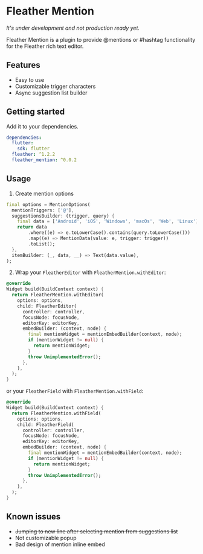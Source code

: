 # Fleather Mention

*It's under development and not production ready yet.*

Fleather Mention is a plugin to provide @mentions or #hashtag functionality for the Fleather rich text editor.

## Features

* Easy to use
* Customizable trigger characters
* Async suggestion list builder

## Getting started

Add it to your dependencies.

```yaml
dependencies:
  flutter:
    sdk: flutter
  fleather: ^1.2.2
  fleather_mention: ^0.0.2
```

## Usage

1. Create mention options

```dart
final options = MentionOptions(
  mentionTriggers: ['@'],
  suggestionsBuilder: (trigger, query) {
    final data = ['Android', 'iOS', 'Windows', 'macOs', 'Web', 'Linux'];
    return data
        .where((e) => e.toLowerCase().contains(query.toLowerCase()))
        .map((e) => MentionData(value: e, trigger: trigger))
        .toList();
  },
  itemBuilder: (_, data, __) => Text(data.value),
);
```

2. Wrap your `FleatherEditor` with `FleatherMention.withEditor`:

```dart
@override
Widget build(BuildContext context) {
  return FleatherMention.withEditor(
    options: options,
    child: FleatherEditor(
      controller: controller,
      focusNode: focusNode,
      editorKey: editorKey,
      embedBuilder: (context, node) {
        final mentionWidget = mentionEmbedBuilder(context, node);
        if (mentionWidget != null) {
          return mentionWidget;
        }
        throw UnimplementedError();
      },
    ),
  );
}
```
or your `FleatherField` with `FleatherMention.withField`:
```dart
@override
Widget build(BuildContext context) {
  return FleatherMention.withField(
    options: options,
    child: FleatherField(
      controller: controller,
      focusNode: focusNode,
      editorKey: editorKey,
      embedBuilder: (context, node) {
        final mentionWidget = mentionEmbedBuilder(context, node);
        if (mentionWidget != null) {
          return mentionWidget;
        }
        throw UnimplementedError();
      },
    ),
  );
}
```

## Known issues

* ~~Jumping to new line after selecting mention from suggestions list~~
* Not customizable popup
* Bad design of mention inline embed
